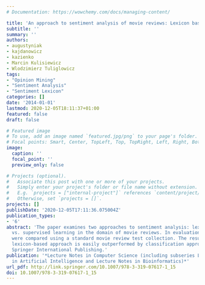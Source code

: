 ```yaml
---
# Documentation: https://wowchemy.com/docs/managing-content/

title: 'An approach to sentiment analysis of movie reviews: Lexicon based vs. classification'
subtitle: ''
summary: ''
authors:
- augustyniak
- kajdanowicz
- kazienko
- Marcin Kulisiewicz
- Wlodzimierz Tuliglowicz
tags:
- "Opinion Mining"
- "Sentiment Analysis"
- "Sentiment Lexicon"
categories: []
date: '2014-01-01'
lastmod: 2020-12-05T18:11:37+01:00
featured: false
draft: false

# Featured image
# To use, add an image named `featured.jpg/png` to your page's folder.
# Focal points: Smart, Center, TopLeft, Top, TopRight, Left, Right, BottomLeft, Bottom, BottomRight.
image:
  caption: ''
  focal_point: ''
  preview_only: false

# Projects (optional).
#   Associate this post with one or more of your projects.
#   Simply enter your project's folder or file name without extension.
#   E.g. `projects = ["internal-project"]` references `content/project/deep-learning/index.md`.
#   Otherwise, set `projects = []`.
projects: []
publishDate: '2020-12-05T17:11:36.075004Z'
publication_types:
- '6'
abstract: 'The paper examines two approaches to sentiment analysis: lexicon-based
  vs. supervised learning in the domain of movie reviews. In evaluation, the methods
  were compared using a standard movie review test collection. The results show that
  lexicon-based approach is easily outperformed by classification approach. © 2014
  Springer International Publishing.'
publication: '*Lecture Notes in Computer Science (including subseries Lecture Notes
  in Artificial Intelligence and Lecture Notes in Bioinformatics)*'
url_pdf: http://link.springer.com/10.1007/978-3-319-07617-1_15
doi: 10.1007/978-3-319-07617-1_15
---
```

